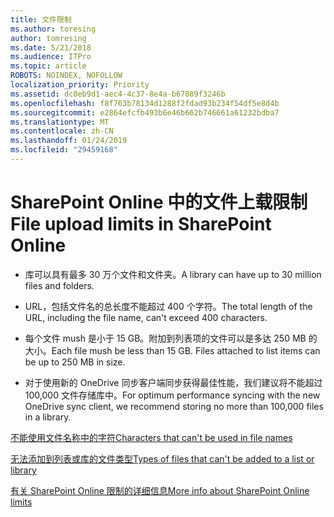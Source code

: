 ```yaml
---
title: 文件限制
ms.author: toresing
author: tomresing
ms.date: 5/21/2018
ms.audience: ITPro
ms.topic: article
ROBOTS: NOINDEX, NOFOLLOW
localization_priority: Priority
ms.assetid: dc0eb9d1-aec4-4c37-8e4a-b67089f3246b
ms.openlocfilehash: f8f763b78134d1288f2fdad93b234f54df5e8d4b
ms.sourcegitcommit: e2864efcfb493b6e46b662b746661a61232bdba7
ms.translationtype: MT
ms.contentlocale: zh-CN
ms.lasthandoff: 01/24/2019
ms.locfileid: "29459168"
---
```

# <a name="file-upload-limits-in-sharepoint-online"></a><span data-ttu-id="c1bfe-102">SharePoint Online 中的文件上载限制</span><span class="sxs-lookup"><span data-stu-id="c1bfe-102">File upload limits in SharePoint Online</span></span>

- <span data-ttu-id="c1bfe-103">库可以具有最多 30 万个文件和文件夹。</span><span class="sxs-lookup"><span data-stu-id="c1bfe-103">A library can have up to 30 million files and folders.</span></span>
    
- <span data-ttu-id="c1bfe-104">URL，包括文件名的总长度不能超过 400 个字符。</span><span class="sxs-lookup"><span data-stu-id="c1bfe-104">The total length of the URL, including the file name, can't exceed 400 characters.</span></span>
    
- <span data-ttu-id="c1bfe-p101">每个文件 mush 是小于 15 GB。附加到列表项的文件可以是多达 250 MB 的大小。</span><span class="sxs-lookup"><span data-stu-id="c1bfe-p101">Each file mush be less than 15 GB. Files attached to list items can be up to 250 MB in size.</span></span>
    
- <span data-ttu-id="c1bfe-107">对于使用新的 OneDrive 同步客户端同步获得最佳性能，我们建议将不能超过 100,000 文件存储库中。</span><span class="sxs-lookup"><span data-stu-id="c1bfe-107">For optimum performance syncing with the new OneDrive sync client, we recommend storing no more than 100,000 files in a library.</span></span> 
    
[<span data-ttu-id="c1bfe-108">不能使用文件名称中的字符</span><span class="sxs-lookup"><span data-stu-id="c1bfe-108">Characters that can't be used in file names</span></span>](https://go.microsoft.com/fwlink/?linkid=866430)
  
[<span data-ttu-id="c1bfe-109">无法添加到列表或库的文件类型</span><span class="sxs-lookup"><span data-stu-id="c1bfe-109">Types of files that can't be added to a list or library</span></span>](https://go.microsoft.com/fwlink/?linkid=273757)
  
[<span data-ttu-id="c1bfe-110">有关 SharePoint Online 限制的详细信息</span><span class="sxs-lookup"><span data-stu-id="c1bfe-110">More info about SharePoint Online limits</span></span>](https://go.microsoft.com/fwlink/?linkid=271273)
  

